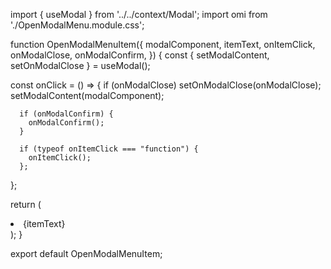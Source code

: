import { useModal } from '../../context/Modal';
import omi from './OpenModalMenu.module.css';

function OpenModalMenuItem({
  modalComponent,
  itemText,
  onItemClick,
  onModalClose,
  onModalConfirm,
}) {
  const { setModalContent, setOnModalClose } = useModal();

  const onClick = () => {
    if (onModalClose) setOnModalClose(onModalClose);
    setModalContent(modalComponent);

      if (onModalConfirm) {
        onModalConfirm();
      }

      if (typeof onItemClick === "function") {
        onItemClick();
      };
  };

  return (
    <li 
      className={omi.item}
      onClick={onClick}>{itemText}
    </li>
  );
}

export default OpenModalMenuItem;

